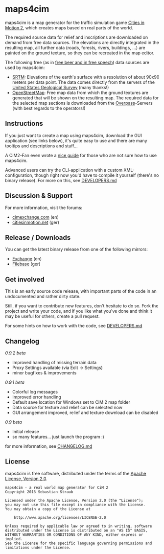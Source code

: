 
# maps4cim

maps4cim is a map generator for the traffic simulation game
[Cities in Motion 2][1], which creates maps based on real parts of the world.

The required source data for relief and inscriptions are downloaded on demand 
from free data sources. The elevations are directly integrated in the resulting 
map, all further data (roads, forests, rivers, buildings, ...) are painted on 
the ground texture, so they can be recreated in the map editor.

The following free (as in [free beer and in free speech][4]) data sources are 
used by maps4cim:

* [SRTM][2]: Elevations of the earth's surface with a resolution of about 90x90 
  meters per data point. The data comes directly from the servers of the
  [United States Geological Survey][5] (many thanks!)
* [OpenStreetMap][3]: Free map data from which the ground textures are generated 
  that will be shown on the resulting map. The required data for the selected 
  map sections is downloaded from the [Overpass][6]-Servers (with best regards 
  to the operators!)

## Instructions

If you just want to create a map using maps4cim, download the GUI application (see links below), it's quite easy to use and there are many tooltips and descriptions and stuff...

A CiM2-Fan even wrote a [nice guide](http://steamcommunity.com/sharedfiles/filedetails/?id=155611499) for those who are not sure how to use maps4cim.

Advanced users can try the CLI-application with a custom XML-configuration, though right now you'd have to compile it yourself (there's no binary release). For more on this, see [DEVELOPERS.md](https://github.com/Klamann/maps4cim/blob/master/DEVELOPERS.md)

## Discussion & Support

For more information, visit the forums:

* [cimexchange.com](http://www.cimexchange.com/topic/2204-beta-maps4cim-a-real-world-map-generator-for-cim-2/) (en)
* [citiesinmotion.net](http://www.citiesinmotion.net/index.php?page=Thread&postID=31558) (ger)

## Release / Downloads

You can get the latest binary release from one of the following mirrors:

* [Exchange](http://www.cimexchange.com/files/file/694-maps4cim/) (en)
* [Filebase](http://www.citiesinmotion.net/index.php?page=DatabaseItem&id=455) (ger)

## Get involved

This is an early source code release, with important parts of the code in an
undocumented and rather dirty state.

Still, if you want to contribute new features, don't hesitate to do so.
Fork the project and write your code, and if you like what you've done and
think it may be useful for others, create a pull request.

For some hints on how to work with the code, see [DEVELOPERS.md](https://github.com/Klamann/maps4cim/blob/master/DEVELOPERS.md)

## Changelog

*0.9.2 beta*

* Improved handling of missing terrain data
* Proxy Settings available (via Edit -> Settings)
* minor bugfixes & improvements

*0.9.1 beta*

* Colorful log messages
* Improved error handling
* Default save location for Windows set to CiM 2 map folder
* Data source for texture and relief can be selected now
* GUI arrangement improved, relief and texture download can be disabled

*0.9 beta*

* Initial release
* so many features... just launch the program :)

for more information, see [CHANGELOG.md](https://github.com/Klamann/maps4cim/blob/master/CHANGELOG.md)

## License

maps4cim is free software, distributed under the terms of the [Apache License, Version 2.0](http://www.apache.org/licenses/LICENSE-2.0).

    maps4cim - a real world map generator for CiM 2
    Copyright 2013 Sebastian Straub
    
    Licensed under the Apache License, Version 2.0 (the "License");
    you may not use this file except in compliance with the License.
    You may obtain a copy of the License at
    
        http://www.apache.org/licenses/LICENSE-2.0
    
    Unless required by applicable law or agreed to in writing, software
    distributed under the License is distributed on an "AS IS" BASIS,
    WITHOUT WARRANTIES OR CONDITIONS OF ANY KIND, either express or implied.
    See the License for the specific language governing permissions and
    limitations under the License.



[1]: http://www.citiesinmotion2.com/ "Cities in Motion 2"
[2]: http://www2.jpl.nasa.gov/srtm/ "Shuttle Radar Topography Mission"
[3]: http://www.openstreetmap.org/ "OpenStreetMap"
[4]: http://en.wikipedia.org/wiki/Open_data "Open Data (wikipedia.org)"
[5]: http://www.usgs.gov/ "United States Geological Survey"
[6]: http://wiki.openstreetmap.org/wiki/Overpass_API "Overpass API"




